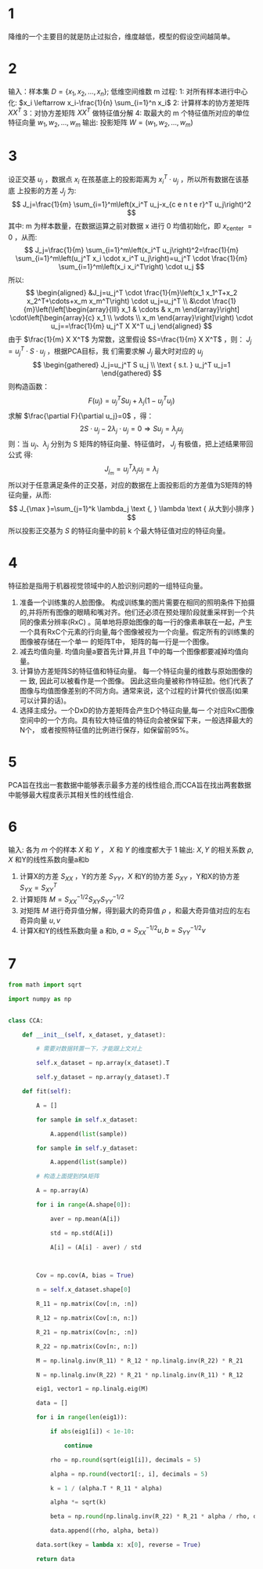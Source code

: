 # 1
降维的一个主要目的就是防止过拟合，维度越低，模型的假设空间越简单。
# 2
输入：样本集 $D=\left\{x_1, x_2, \ldots, x_n\right\}$; 低维空间维数 $\mathrm{m}$ 过程:
1: 对所有样本进行中心化: $x_i \leftarrow x_i-\frac{1}{n} \sum_{i=1}^n x_i$
2: 计算样本的协方差矩阵 $X X^T$
3：对协方差矩阵 $X X^T$ 做特征值分解
4: 取最大的 $\mathrm{m}$ 个特征值所对应的单位特征向量 $w_1, w_2, \ldots, w_m$ 输出: 投影矩阵 $W=\left(w_1, w_2, \ldots, w_m\right)$
# 3
设正交基 $u_j$ ，数据点 $x_i$ 在孩基底上的投影距离为 $x_i^T \cdot u_j$ ，所以所有数据在该基底 上投影的方差 $J_j$ 为:
$$
J_j=\frac{1}{m} \sum_{i=1}^m\left(x_i^T u_j-x_{c e n t e r}^T u_j\right)^2
$$
其中: $\mathrm{m}$ 为样本数量，在数据运算之前对数据 $\mathrm{x}$ 进行 0 均值初始化，即 $x_{\text {center }}=0$ ，从而:
$$
J_j=\frac{1}{m} \sum_{i=1}^m\left(x_i^T u_j\right)^2=\frac{1}{m} \sum_{i=1}^m\left(u_j^T x_i \cdot x_i^T u_j\right)=u_j^T \cdot \frac{1}{m} \sum_{i=1}^m\left(x_i x_i^T\right) \cdot u_j
$$
所以:
$$
\begin{aligned}
&J_j=u_j^T \cdot \frac{1}{m}\left(x_1 x_1^T+x_2 x_2^T+\cdots+x_m x_m^T\right) \cdot u_j=u_j^T \\
&\cdot \frac{1}{m}\left(\left[\begin{array}{lll}
x_1 & \cdots & x_m
\end{array}\right] \cdot\left[\begin{array}{c}
x_1 \\
\vdots \\
x_m
\end{array}\right]\right) \cdot u_j==\frac{1}{m} u_j^T X X^T u_j
\end{aligned}
$$
由于 $\frac{1}{m} X X^T$ 为常数，这里假设 $S=\frac{1}{m} X X^T$ ，则： $J_j=u_j^T \cdot S \cdot u_j$ ，根据PCA目标，我 们需要求解 $J_j$ 最大时对应的 $u_j$
$$
\begin{gathered}
J_j=u_j^T S u_j \\
\text { s.t. } u_j^T u_j=1
\end{gathered}
$$
则构造函数：
$$
F\left(u_j\right)=u_j^T S u_j+\lambda_j\left(1-u_j^T u_j\right)
$$
求解 $\frac{\partial F}{\partial u_j}=0$ ，得：
$$
2 S \cdot u_j-2 \lambda_j \cdot u_j=0 \Rightarrow S u_j=\lambda_j u_j
$$
则：当 $u_j 、 \lambda_j$ 分别为 $\mathrm{S}$ 矩阵的特征向量、特征值时， $J_j$ 有极值，把上述结果带回公式 得:
$$
J_{j_m}=u_j^T \lambda_j u_j=\lambda_j
$$
所以对于任意满足条件的正交基，对应的数据在上面投影后的方差值为S矩阵的特征向量，从而:
$$
J_{\max }=\sum_{j=1}^k \lambda_j \text {, } \lambda \text { 从大到小排序 }
$$
所以投影正交基为 $S$ 的特征向量中的前 $\mathrm{k}$ 个最大特征值对应的特征向量。
# 4
特征脸是指用于机器视觉领域中的人脸识别问题的一组特征向量。
1. 准备一个训练集的人脸图像。 构成训练集的图片需要在相同的照明条件下拍摄的,并将所有图像的眼睛和嘴对齐。他们还必须在预处理阶段就重采样到一个共同的像素分辨率(RxC) 。简单地将原始图像的每一行的像素串联在一起，产生一个具有RxC个元素的行向量,每个图像被视为一个向量。假定所有的训练集的图像被存储在一个单一 的矩阵T中， 矩阵的每一行是一个图像。
2. 减去均值向量. 均值向量a要首先计算,并且 T中的每一个图像都要减掉均值向量。
3. 计算协方差矩阵S的特征值和特征向量。 每一个特征向量的维数与原始图像的一 致, 因此可以被看作是一个图像。 因此这些向量被称作特征脸。他们代表了图像与均值图像差别的不同方向。通常来说，这个过程的计算代价很高(如果可以计算的话)。
4. 选择主成分。一个DxD的协方差矩阵会产生D个特征向量,每一 个对应RxC图像空间中的一个方向。具有较大特征值的特征向会被保留下来，一般选择最大的N个， 或者按照特征值的比例进行保存，如保留前95%。
# 5
PCA旨在找出一套数据中能够表示最多方差的线性组合,而CCA旨在找出两套数据中能够最大程度表示其相关性的线性组合.
# 6
输入: 各为 $m$ 个的样本 $X$ 和 $Y$ ， $X$ 和 $Y$ 的维度都大于 1
输出: $X, Y$ 的相关系数 $\rho, X$ 和Y的线性系数向量a和b
1. 计算X的方差 $S_{X X}$ ，Y的方差 $S_{Y Y} ， X$ 和Y的协方差 $S_{X Y}$ ，Y和X的协方差 $S_{Y X}=S_{X Y}^T$
2. 计算矩阵 $M=S_{X X}^{-1 / 2} S_{X Y} S_{Y Y}^{-1 / 2}$
3. 对矩阵 $M$ 进行奇异值分解，得到最大的奇异值 $\rho$ ，和最大奇异值对应的左右奇异向量 $u, v$
4. 计算X和Y的线性系数向量 $\mathrm{a}$ 和b, $a=S_{X X}^{-1 / 2} u, b=S_{Y Y}^{-1 / 2} v$
# 7
```python
from math import sqrt

import numpy as np
 

class CCA:

    def __init__(self, x_dataset, y_dataset):

        # 需要对数据转置一下，才能跟上文对上

        self.x_dataset = np.array(x_dataset).T

        self.y_dataset = np.array(y_dataset).T

    def fit(self):

        A = []

        for sample in self.x_dataset:

            A.append(list(sample))

        for sample in self.y_dataset:

            A.append(list(sample))

        # 构造上面提到的A矩阵

        A = np.array(A)

        for i in range(A.shape[0]):

            aver = np.mean(A[i])

            std = np.std(A[i])

            A[i] = (A[i] - aver) / std

  

        Cov = np.cov(A, bias = True)

        n = self.x_dataset.shape[0]

        R_11 = np.matrix(Cov[:n, :n])

        R_12 = np.matrix(Cov[:n, n:])

        R_21 = np.matrix(Cov[n:, :n])

        R_22 = np.matrix(Cov[n:, n:])

        M = np.linalg.inv(R_11) * R_12 * np.linalg.inv(R_22) * R_21

        N = np.linalg.inv(R_22) * R_21 * np.linalg.inv(R_11) * R_12

        eig1, vector1 = np.linalg.eig(M)

        data = []

        for i in range(len(eig1)):

            if abs(eig1[i]) < 1e-10:

                continue

            rho = np.round(sqrt(eig1[i]), decimals = 5)

            alpha = np.round(vector1[:, i], decimals = 5)

            k = 1 / (alpha.T * R_11 * alpha)

            alpha *= sqrt(k)

            beta = np.round(np.linalg.inv(R_22) * R_21 * alpha / rho, decimals = 5)

            data.append((rho, alpha, beta))

        data.sort(key = lambda x: x[0], reverse = True)

        return data
```